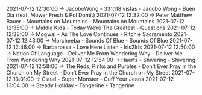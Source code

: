 2021-07-12 12:30:00 -> JacoboWong - 331,118 vistas - Jacobo Wong - Buen Día (feat. Mower Fresh & Pol Domit)
2021-07-12 12:32:00 -> Peter Matthew Bauer - Mountains on Mountains - Mountains on Mountains
2021-07-12 12:35:00 -> Middle Kids - Today We’re The Greatest - Questions
2021-07-12 12:38:00 -> Mogwai - As The Love Continues - Ritchie Sacramento
2021-07-12 12:43:00 -> Morcheeba - Sounds Of Blue - Sounds Of Blue
2021-07-12 12:46:00 -> Barbarossa - Love Here Listen - Iris2Iris
2021-07-12 12:50:00 -> Nation Of Language - Deliver Me From Wondering Why - Deliver Me From Wondering Why
2021-07-12 12:54:00 -> Haerts - Shivering - Shivering
2021-07-12 12:58:00 -> The Reds, Pinks and Purples - Don't Ever Pray in the Church on My Street - Don't Ever Pray in the Church on My Street
2021-07-12 13:01:00 -> Claud - Super Monster - Cuff Your Jeans
2021-07-12 13:04:00 -> Steady Holiday - Tangerine - Tangerine
